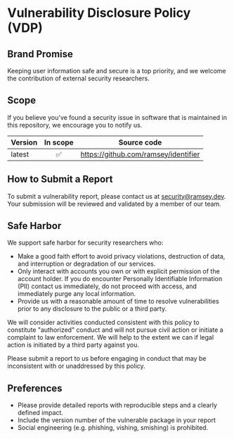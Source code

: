 <!--
    This policy template was created using the HackerOne Policy Builder [1],
    with guidance from the National Telecommunications and Information
    Administration Coordinated Vulnerability Disclosure Template [2].
 -->

# Vulnerability Disclosure Policy (VDP)

## Brand Promise

<!--
    This is your brand promise. Its objective is to "demonstrate a clear, good
    faith commitment to customers and other stakeholders potentially impacted by
    security vulnerabilities" [2].
-->

Keeping user information safe and secure is a top priority, and we welcome the
contribution of external security researchers.

## Scope

<!--
    This is your initial scope. It tells vulnerability finders and reporters
    "which systems and capabilities are 'fair game' versus 'off limits'" [2].
    For software packages, this is often a list of currently maintained versions
    of the package.
-->

If you believe you've found a security issue in software that is maintained in
this repository, we encourage you to notify us.

| Version | In scope | Source code |
| ------- | :------: | ----------- |
| latest  | ✅        | https://github.com/ramsey/identifier |

## How to Submit a Report

<!--
    This is your communication process. It tells security researchers how to
    contact you to report a vulnerability. It may be a link to a web form that
    uses HTTPS for secure communication, or it may be an email address.
    Optionally, you may choose to include a PGP public key, so that researchers
    may send you encrypted messages.
-->

To submit a vulnerability report, please contact us at security@ramsey.dev.
Your submission will be reviewed and validated by a member of our team.

## Safe Harbor

<!--
    This section assures vulnerability finders and reporters that they will
    receive good faith responses to their good faith acts. In other words,
    "we will not take legal action if..." [2].
-->

We support safe harbor for security researchers who:

* Make a good faith effort to avoid privacy violations, destruction of data, and
  interruption or degradation of our services.
* Only interact with accounts you own or with explicit permission of the account
  holder. If you do encounter Personally Identifiable Information (PII) contact
  us immediately, do not proceed with access, and immediately purge any local
  information.
* Provide us with a reasonable amount of time to resolve vulnerabilities prior
  to any disclosure to the public or a third party.

We will consider activities conducted consistent with this policy to constitute
"authorized" conduct and will not pursue civil action or initiate a complaint to
law enforcement. We will help to the extent we can if legal action is initiated
by a third party against you.

Please submit a report to us before engaging in conduct that may be inconsistent
with or unaddressed by this policy.

## Preferences

<!--
    The preferences section sets expectations based on priority and submission
    volume, rather than legal objection or restriction [2].

    According to the NTIA [2]:

        This section is a living document that sets expectations for preferences
        and priorities, typically maintained by the support and engineering
        team. This can outline classes of vulnerabilities, reporting style
        (crash dumps, CVSS scoring, proof-of-concept, etc.), tools, etc. Too
        many preferences can set the wrong tone or make reporting findings
        difficult to navigate. This section also sets expectations to the
        researcher community for what types of issues are considered important
        or not.
-->

* Please provide detailed reports with reproducible steps and a clearly defined
  impact.
* Include the version number of the vulnerable package in your report
* Social engineering (e.g. phishing, vishing, smishing) is prohibited.

<!--
    References

    [1] HackerOne. Policy builder. Retrieved from https://hackerone.com/policy-builder/

    [2] NTIA Safety Working Group. 2016. "Early stage" coordinated vulnerability
    disclosure template: Version 1.1. (15 December 2016). Retrieved from
    https://www.ntia.doc.gov/files/ntia/publications/ntia_vuln_disclosure_early_stage_template.pdf
-->
